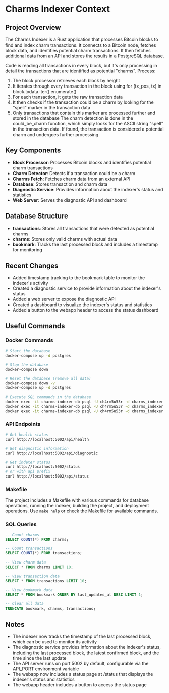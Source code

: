 # Charms Indexer Context

## Project Overview
The Charms Indexer is a Rust application that processes Bitcoin blocks to find and index charm transactions. It connects to a Bitcoin node, fetches block data, and identifies potential charm transactions. It then fetches additional data from an API and stores the results in a PostgreSQL database.

Code is reading all transactions in every block, but it's only processing in detail the transactions that are identified as potential "charms".
Process:
1. The block processor retrieves each block by height
2. It iterates through every transaction in the block using for (tx_pos, tx) in block.txdata.iter().enumerate()
3. For each transaction, it gets the raw transaction data
4. It then checks if the transaction could be a charm by looking for the "spell" marker in the transaction data
5. Only transactions that contain this marker are processed further and stored in the database
The charm detection is done in the could_be_charm function, which simply looks for the ASCII string "spell" in the transaction data. If found, the transaction is considered a potential charm and undergoes further processing.

## Key Components
- **Block Processor**: Processes Bitcoin blocks and identifies potential charm transactions
- **Charm Detector**: Detects if a transaction could be a charm
- **Charms Fetch**: Fetches charm data from an external API
- **Database**: Stores transaction and charm data
- **Diagnostic Service**: Provides information about the indexer's status and statistics
- **Web Server**: Serves the diagnostic API and dashboard

## Database Structure
- **transactions**: Stores all transactions that were detected as potential charms
- **charms**: Stores only valid charms with actual data
- **bookmark**: Tracks the last processed block and includes a timestamp for monitoring

## Recent Changes
- Added timestamp tracking to the bookmark table to monitor the indexer's activity
- Created a diagnostic service to provide information about the indexer's status
- Added a web server to expose the diagnostic API
- Created a dashboard to visualize the indexer's status and statistics
- Added a button to the webapp header to access the status dashboard

## Useful Commands

### Docker Commands
```bash
# Start the database
docker-compose up -d postgres

# Stop the database
docker-compose down

# Reset the database (remove all data)
docker-compose down -v
docker-compose up -d postgres

# Execute SQL commands in the database
docker exec -it charms-indexer-db psql -U ch4rm5u53r -d charms_indexer -c "SELECT COUNT(*) FROM charms;"
docker exec -it charms-indexer-db psql -U ch4rm5u53r -d charms_indexer -c "SELECT COUNT(*) FROM transactions;"
docker exec -it charms-indexer-db psql -U ch4rm5u53r -d charms_indexer -c "TRUNCATE bookmark, charms, transactions;"
```

### API Endpoints
```bash
# Get health status
curl http://localhost:5002/api/health

# Get diagnostic information
curl http://localhost:5002/api/diagnostic

# Get indexer status
curl http://localhost:5002/status
# or with api prefix
curl http://localhost:5002/api/status
```

### Makefile
The project includes a Makefile with various commands for database operations, running the indexer, building the project, and deployment operations. Use `make help` or check the Makefile for available commands.

### SQL Queries
```sql
-- Count charms
SELECT COUNT(*) FROM charms;

-- Count transactions
SELECT COUNT(*) FROM transactions;

-- View charm data
SELECT * FROM charms LIMIT 10;

-- View transaction data
SELECT * FROM transactions LIMIT 10;

-- View bookmark data
SELECT * FROM bookmark ORDER BY last_updated_at DESC LIMIT 1;

-- Clear all data
TRUNCATE bookmark, charms, transactions;
```

## Notes
- The indexer now tracks the timestamp of the last processed block, which can be used to monitor its activity
- The diagnostic service provides information about the indexer's status, including the last processed block, the latest confirmed block, and the time since the last update
- The API server runs on port 5002 by default, configurable via the API_PORT environment variable
- The webapp now includes a status page at /status that displays the indexer's status and statistics
- The webapp header includes a button to access the status page
